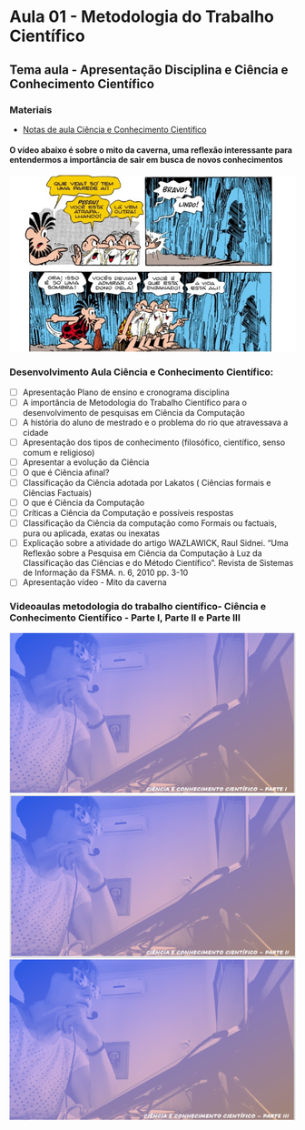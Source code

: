 # Aula 01 - Metodologia do Trabalho Científico
## Tema aula - Apresentação Disciplina e Ciência e Conhecimento Científico

### Materiais
- [Notas de aula Ciência e Conhecimento Científico](aula_ciencia_conhecimento.pdf)

####  O vídeo abaixo é sobre o mito da caverna, uma reflexão interessante para entendermos a importância de sair em busca de novos conhecimentos

[![material complementar](mito.png)](https://www.youtube.com/watch?v=XoU4YAhJzLY)

### Desenvolvimento Aula Ciência e Conhecimento Científico: 

- [ ]  Apresentação Plano de ensino e cronograma disciplina
- [ ]  A importância de Metodologia do Trabalho Científico para o desenvolvimento de pesquisas em Ciência da Computação
- [ ]  A história do aluno de mestrado e o problema do rio que atravessava a cidade
- [ ]  Apresentação dos tipos de conhecimento (filosófico, científico, senso comum e religioso)
- [ ]  Apresentar a evolução da Ciência
- [ ]  O que é Ciência afinal? 
- [ ]  Classificação da Ciência adotada por Lakatos ( Ciências formais e Ciências Factuais)
- [ ]  O que é Ciência da Computação
- [ ]  Críticas a Ciência da Computação e possíveis respostas
- [ ]  Classificação da Ciência da computação como Formais ou factuais, pura ou aplicada, exatas ou inexatas
- [ ]  Explicação sobre a atividade do artigo WAZLAWICK, Raul Sidnei. “Uma Reflexão sobre a Pesquisa em Ciência da Computação à Luz da Classificação das Ciências e do Método Científico”. Revista de Sistemas de Informação da FSMA. n. 6, 2010 pp. 3-10
- [ ]  Apresentação vídeo - Mito da caverna

### Videoaulas metodologia do trabalho científico-  Ciência e Conhecimento Científico - Parte I, Parte II e Parte III
[![Ciência e Conhecimento Científico PARTE I](capa_1.png)](https://youtu.be/VlhUu3Dphmo)
[![Ciência e Conhecimento Científico PARTE II](capa_2.png)](https://youtu.be/bR4kS6oIB7w)
[![Ciência e Conhecimento Científico PARTE III](capa_3.png)](https://youtu.be/6xKVnu3r8jo)
